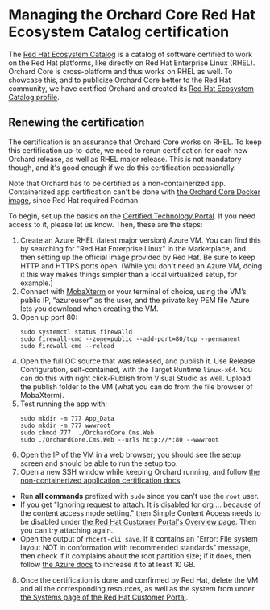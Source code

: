 # Managing the Orchard Core Red Hat Ecosystem Catalog certification

The [Red Hat Ecosystem Catalog](https://catalog.redhat.com/) is a catalog of software certified to work on the Red Hat platforms, like directly on Red Hat Enterprise Linux (RHEL). Orchard Core is cross-platform and thus works on RHEL as well. To showcase this, and to publicize Orchard Core better to the Red Hat community, we have certified Orchard and created its [Red Hat Ecosystem Catalog profile](https://catalog.redhat.com/software/applications/detail/223797).

## Renewing the certification

The certification is an assurance that Orchard Core works on RHEL. To keep this certification up-to-date, we need to rerun certification for each new Orchard release, as well as RHEL major release. This is not mandatory though, and it's good enough if we do this certification occasionally.

Note that Orchard has to be certified as a non-containerized app. Containerized app certification can't be done with [the Orchard Core Docker image](https://hub.docker.com/r/orchardproject/orchardcore-cms-linux), since Red Hat required Podman.

To begin, set up the basics on the [Certified Technology Portal](https://connect.redhat.com/account/dashboard). If you need access to it, please let us know. Then, these are the steps:

1. Create an Azure RHEL (latest major version) Azure VM. You can find this by searching for "Red Hat Enterprise Linux" in the Marketplace, and then setting up the official image provided by Red Hat. Be sure to keep HTTP and HTTPS ports open. (While you don't need an Azure VM, doing it this way makes things simpler than a local virtualized setup, for example.)
2. Connect with [MobaXterm](https://mobaxterm.mobatek.net/) or your terminal of choice, using the VM’s public IP, “azureuser” as the user, and the private key PEM file Azure lets you download when creating the VM.
3. Open up port 80:
    ```console
    sudo systemctl status firewalld
    sudo firewall-cmd --zone=public --add-port=80/tcp --permanent
    sudo firewall-cmd --reload
    ```
4. Open the full OC source that was released, and publish it. Use Release Configuration, self-contained, with the Target Runtime `linux-x64`. You can do this with right click-Publish from Visual Studio as well. Upload the publish folder to the VM (what you can do from the file browser of MobaXterm).
5. Test running the app with:
    ```console
    sudo mkdir -m 777 App_Data
    sudo mkdir -m 777 wwwroot
    sudo chmod 777  ./OrchardCore.Cms.Web
    sudo ./OrchardCore.Cms.Web --urls http://*:80 --wwwroot
    ```
6. Open the IP of the VM in a web browser; you should see the setup screen and should be able to run the setup too.
7. Open a new SSH window while keeping Orchard running, and follow [the non-containerized application certification docs](https://access.redhat.com/documentation/en-us/red_hat_software_certification/8.61/html/red_hat_software_certification_workflow_guide/proc_certification-workflow-for-non-containerized-application_openshift-sw-cert-workflow-onboarding-certification-partners#certification_testing).
  - Run **all commands** prefixed with `sudo` since you can't use the `root` user.
  - If you get "Ignoring request to attach. It is disabled for org ... because of the content access mode setting." then Simple Content Access needs to be disabled under [the Red Hat Customer Portal's Overview page](https://access.redhat.com/management). Then you can try attaching again.
  - Open the output of `rhcert-cli save`. If it contains an "Error:  File system layout NOT in conformation with recommended standards" message, then check if it complains about the root partition size; if it does, then follow [the Azure docs](https://learn.microsoft.com/en-us/azure/virtual-machines/linux/expand-disks?tabs=rhellvm#increase-the-size-of-the-os-disk) to increase it to at least 10 GB.
8. Once the certification is done and confirmed by Red Hat, delete the VM and all the corresponding resources, as well as the system from under [the Systems page of the Red Hat Customer Portal](https://access.redhat.com/management/systems).